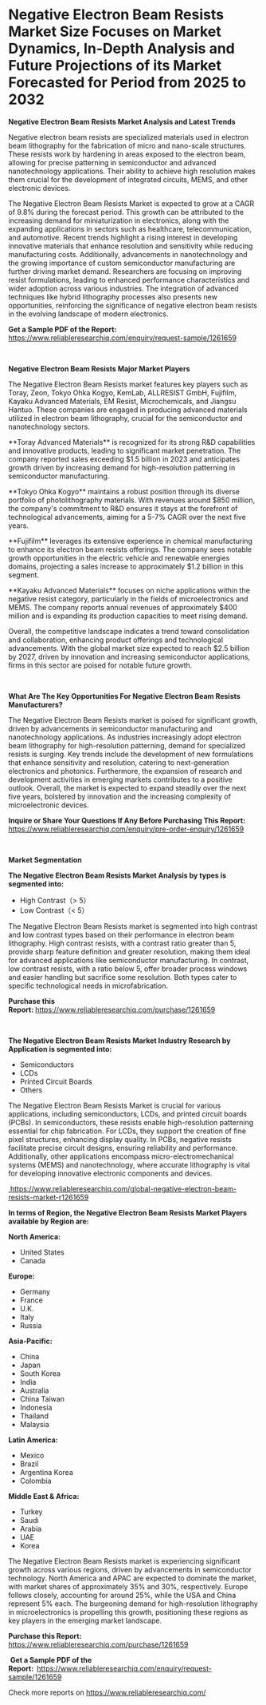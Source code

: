 <p><h1>Negative Electron Beam Resists Market Size Focuses on Market Dynamics, In-Depth Analysis and Future Projections of its Market Forecasted for Period from 2025 to 2032</h1></p><p><strong>Negative Electron Beam Resists Market Analysis and Latest Trends</strong></p>
<p><p>Negative electron beam resists are specialized materials used in electron beam lithography for the fabrication of micro and nano-scale structures. These resists work by hardening in areas exposed to the electron beam, allowing for precise patterning in semiconductor and advanced nanotechnology applications. Their ability to achieve high resolution makes them crucial for the development of integrated circuits, MEMS, and other electronic devices.</p><p>The Negative Electron Beam Resists Market is expected to grow at a CAGR of 9.8% during the forecast period. This growth can be attributed to the increasing demand for miniaturization in electronics, along with the expanding applications in sectors such as healthcare, telecommunication, and automotive. Recent trends highlight a rising interest in developing innovative materials that enhance resolution and sensitivity while reducing manufacturing costs. Additionally, advancements in nanotechnology and the growing importance of custom semiconductor manufacturing are further driving market demand. Researchers are focusing on improving resist formulations, leading to enhanced performance characteristics and wider adoption across various industries. The integration of advanced techniques like hybrid lithography processes also presents new opportunities, reinforcing the significance of negative electron beam resists in the evolving landscape of modern electronics.</p></p>
<p><strong>Get a Sample PDF of the Report:&nbsp;</strong> <a href="https://www.reliableresearchiq.com/enquiry/request-sample/1261659?utm_campaign=2853&utm_medium=2&utm_source=Github&utm_content=ia&utm_term=03042025&utm_id=negative-electron-beam-resists">https://www.reliableresearchiq.com/enquiry/request-sample/1261659</a></p>
<p>&nbsp;</p>
<p><strong>Negative Electron Beam Resists Major Market Players</strong></p>
<p><p>The Negative Electron Beam Resists market features key players such as Toray, Zeon, Tokyo Ohka Kogyo, KemLab, ALLRESIST GmbH, Fujifilm, Kayaku Advanced Materials, EM Resist, Microchemicals, and Jiangsu Hantuo. These companies are engaged in producing advanced materials utilized in electron beam lithography, crucial for the semiconductor and nanotechnology sectors.</p><p>**Toray Advanced Materials** is recognized for its strong R&D capabilities and innovative products, leading to significant market penetration. The company reported sales exceeding $1.5 billion in 2023 and anticipates growth driven by increasing demand for high-resolution patterning in semiconductor manufacturing.</p><p>**Tokyo Ohka Kogyo** maintains a robust position through its diverse portfolio of photolithography materials. With revenues around $850 million, the company's commitment to R&D ensures it stays at the forefront of technological advancements, aiming for a 5-7% CAGR over the next five years.</p><p>**Fujifilm** leverages its extensive experience in chemical manufacturing to enhance its electron beam resists offerings. The company sees notable growth opportunities in the electric vehicle and renewable energies domains, projecting a sales increase to approximately $1.2 billion in this segment.</p><p>**Kayaku Advanced Materials** focuses on niche applications within the negative resist category, particularly in the fields of microelectronics and MEMS. The company reports annual revenues of approximately $400 million and is expanding its production capacities to meet rising demand.</p><p>Overall, the competitive landscape indicates a trend toward consolidation and collaboration, enhancing product offerings and technological advancements. With the global market size expected to reach $2.5 billion by 2027, driven by innovation and increasing semiconductor applications, firms in this sector are poised for notable future growth.</p></p>
<p>&nbsp;</p>
<p><strong>What Are The Key Opportunities For Negative Electron Beam Resists Manufacturers?</strong></p>
<p><p>The Negative Electron Beam Resists market is poised for significant growth, driven by advancements in semiconductor manufacturing and nanotechnology applications. As industries increasingly adopt electron beam lithography for high-resolution patterning, demand for specialized resists is surging. Key trends include the development of new formulations that enhance sensitivity and resolution, catering to next-generation electronics and photonics. Furthermore, the expansion of research and development activities in emerging markets contributes to a positive outlook. Overall, the market is expected to expand steadily over the next five years, bolstered by innovation and the increasing complexity of microelectronic devices.</p></p>
<p><strong>Inquire or Share Your Questions If Any Before Purchasing This Report:</strong> <a href="https://www.reliableresearchiq.com/enquiry/pre-order-enquiry/1261659?utm_campaign=2853&utm_medium=2&utm_source=Github&utm_content=ia&utm_term=03042025&utm_id=negative-electron-beam-resists">https://www.reliableresearchiq.com/enquiry/pre-order-enquiry/1261659</a></p>
<p>&nbsp;</p>
<p><strong>Market Segmentation</strong></p>
<p><strong>The Negative Electron Beam Resists Market Analysis by types is segmented into:</strong></p>
<p><ul><li>High Contrast（> 5）</li><li>Low Contrast（< 5）</li></ul></p>
<p><p>The Negative Electron Beam Resists market is segmented into high contrast and low contrast types based on their performance in electron beam lithography. High contrast resists, with a contrast ratio greater than 5, provide sharp feature definition and greater resolution, making them ideal for advanced applications like semiconductor manufacturing. In contrast, low contrast resists, with a ratio below 5, offer broader process windows and easier handling but sacrifice some resolution. Both types cater to specific technological needs in microfabrication.</p></p>
<p><strong>Purchase this Report:&nbsp;</strong><a href="https://www.reliableresearchiq.com/purchase/1261659?utm_campaign=2853&utm_medium=2&utm_source=Github&utm_content=ia&utm_term=03042025&utm_id=negative-electron-beam-resists">https://www.reliableresearchiq.com/purchase/1261659</a></p>
<p>&nbsp;</p>
<p><strong>The Negative Electron Beam Resists Market Industry Research by Application is segmented into:</strong></p>
<p><ul><li>Semiconductors</li><li>LCDs</li><li>Printed Circuit Boards</li><li>Others</li></ul></p>
<p><p>The Negative Electron Beam Resists Market is crucial for various applications, including semiconductors, LCDs, and printed circuit boards (PCBs). In semiconductors, these resists enable high-resolution patterning essential for chip fabrication. For LCDs, they support the creation of fine pixel structures, enhancing display quality. In PCBs, negative resists facilitate precise circuit designs, ensuring reliability and performance. Additionally, other applications encompass micro-electromechanical systems (MEMS) and nanotechnology, where accurate lithography is vital for developing innovative electronic components and devices.</p></p>
<p><a href="https://www.reliableresearchiq.com/global-negative-electron-beam-resists-market-r1261659?utm_campaign=2853&utm_medium=2&utm_source=Github&utm_content=ia&utm_term=03042025&utm_id=negative-electron-beam-resists">&nbsp;https://www.reliableresearchiq.com/global-negative-electron-beam-resists-market-r1261659</a></p>
<p><strong>In terms of Region, the Negative Electron Beam Resists Market Players available by Region are:</strong></p>
<p>
    <p> <strong> North America: </strong>
        <ul>
            <li>United States</li>
            <li>Canada</li>
        </ul>
        </p> 
    <p> <strong> Europe: </strong>
        <ul>
            <li>Germany</li>
            <li>France</li>
            <li>U.K.</li>
            <li>Italy</li>
            <li>Russia</li>
        </ul>
        </p> 
    <p> <strong> Asia-Pacific: </strong>
        <ul>
            <li>China</li>
            <li>Japan</li>
            <li>South Korea</li>
            <li>India</li>
            <li>Australia</li>
            <li>China Taiwan</li>
            <li>Indonesia</li>
            <li>Thailand</li>
            <li>Malaysia</li>
        </ul>
        </p> 
    <p> <strong> Latin America: </strong>
        <ul>
            <li>Mexico</li>
            <li>Brazil</li>
            <li>Argentina Korea</li>
            <li>Colombia</li>
        </ul>
        </p> 
    <p> <strong> Middle East & Africa: </strong>
        <ul>
            <li>Turkey</li>
            <li>Saudi</li>
            <li>Arabia</li>
            <li>UAE</li>
            <li>Korea</li>
        </ul>
    </p>
    </p>
<p><p>The Negative Electron Beam Resists market is experiencing significant growth across various regions, driven by advancements in semiconductor technology. North America and APAC are expected to dominate the market, with market shares of approximately 35% and 30%, respectively. Europe follows closely, accounting for around 25%, while the USA and China represent 5% each. The burgeoning demand for high-resolution lithography in microelectronics is propelling this growth, positioning these regions as key players in the emerging market landscape.</p></p>
<p><strong>Purchase this Report: </strong><a href="https://www.reliableresearchiq.com/purchase/1261659?utm_campaign=2853&utm_medium=2&utm_source=Github&utm_content=ia&utm_term=03042025&utm_id=negative-electron-beam-resists">https://www.reliableresearchiq.com/purchase/1261659</a></p>
<p>&nbsp;<strong>Get a Sample PDF of the Report:&nbsp;&nbsp;</strong><a href="https://www.reliableresearchiq.com/enquiry/request-sample/1261659?utm_campaign=2853&utm_medium=2&utm_source=Github&utm_content=ia&utm_term=03042025&utm_id=negative-electron-beam-resists">https://www.reliableresearchiq.com/enquiry/request-sample/1261659</a></p>
<p><strong></strong></p>
<p>Check more reports on <a href="https://www.reliableresearchiq.com/?utm_campaign=2853&utm_medium=2&utm_source=Github&utm_content=ia&utm_term=03042025&utm_id=negative-electron-beam-resists">https://www.reliableresearchiq.com/</a></p>